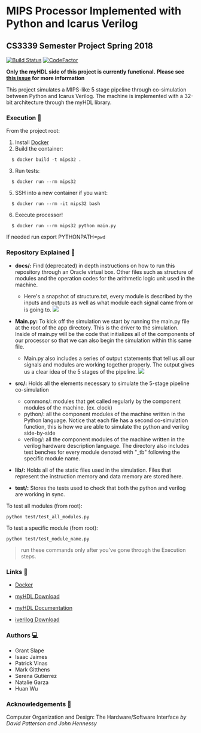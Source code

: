 # MIPS Processor Implemented with Python and Icarus Verilog
## CS3339 Semester Project Spring 2018
[![Build Status](https://semaphoreci.com/api/v1/projects/60cb7614-3fe5-40f7-9c80-8cf79916ae93/1881968/badge.svg)](https://semaphoreci.com/grantslape-61/cs3339-mips32)
[![CodeFactor](https://www.codefactor.io/repository/github/grantslape/cs3339-mips32/badge)](https://www.codefactor.io/repository/github/grantslape/cs3339-mips32)

**Only the myHDL side of this project is currently functional.**
**Please see [this issue](https://github.com/grantslape/CS3339-MIPS32/issues/73) for more information**

This project simulates a MIPS-like 5 stage pipeline through co-simulation between Python and Icarus Verilog.
The machine is implemented with a 32-bit architecture through the myHDL library.
### Execution :rocket:
From the project root:
1. Install [Docker](https://docs.docker.com/install/)
2. Build the container:
```shell
  $ docker build -t mips32 .
```
3. Run tests:
```shell
  $ docker run --rm mips32
```
5. SSH into a new container if you want:
```shell
  $ docker run --rm -it mips32 bash
```
6. Execute processor!
```shell
  $ docker run --rm mips32 python main.py
```

If needed run export PYTHONPATH=`pwd`

### Repository Explained :mag_right:
- **docs/:**
Find (deprecated) in depth instructions on how to run this repository through an Oracle virtual box.
Other files such as structure of modules and the operation codes for the arithmetic logic unit used in the machine.
  - Here's a snapshot of structure.txt, every module is described by the inputs and outputs as well as what module each signal came
  from or is going to.
![](https://github.com/grantslape/CS3339-MIPS32/docs/images/structure_pic.png)
- **Main.py:**
To kick off the simulation we start by running the main.py file at the root of the app directory.
This is the driver to the simulation. Inside of main.py will be the code that initializes all of the components
of our processor so that we can also begin the simulation within this same file.

	- Main.py also includes a series of output statements that tell us all our signals and modules are
working together properly. The output gives us a clear idea of the 5 stages of the pipeline.
![](https://github.com/grantslape/CS3339-MIPS32/docs/images/image.png)
- **src/:**
Holds all the elements necessary to simulate the 5-stage pipeline co-simulation
  - commons/: modules that get called regularly by the component modules of the machine. (ex. clock)
  - python/: all the component modules of the machine written in the Python language.
  Notice that each file has a second co-simulation function, this is how we are able to simulate the python and verilog side-by-side
  - verilog/: all the component modules of the machine written in the verilog hardware description language. The directory also
  includes test benches for every module denoted with "_tb" following the specific module name.

- **lib/:**
Holds all of the static files used in the simulation. Files that represent the instruction memory and data memory are stored here.

- **test/:**
Stores the tests used to check that both the python and verilog are working in sync.

To test all modules (from root):
```shell
python test/test_all_modules.py
```
To test a specific module (from root):
```shell
python test/test_module_name.py
```
>run these commands only after you've gone through the Execution steps.

### Links :key:
- [Docker](https://www.docker.com/)
- [myHDL Download](myhdl.org)
- [myHDL Documentation](http://docs.myhdl.org/en/master/index.html)

- [iverilog Download](http://iverilog.wikia.com/wiki/Installation_Guide)

### Authors :computer:
- Grant Slape
- Isaac Jaimes
- Patrick Vinas
- Mark Gitthens
- Serena Gutierrez
- Natalie Garza
- Huan Wu

### Acknowledgements :book:
Computer Organization and Design: The Hardware/Software Interface *by David Patterson and John Hennessy*

